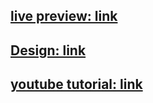 ##  [live preview: link](https://alidhuniya.github.io/Design-to-Code-html-css/Mars-Weatherapp-Kevin/)
## [Design: link](https://www.figma.com/file/In5futJ5wIDWhJ1P9A3Omi/Untitled?node-id=8%3A11)
## [youtube tutorial: link](https://www.youtube.com/watch?v=LLsrgqnFet0)
